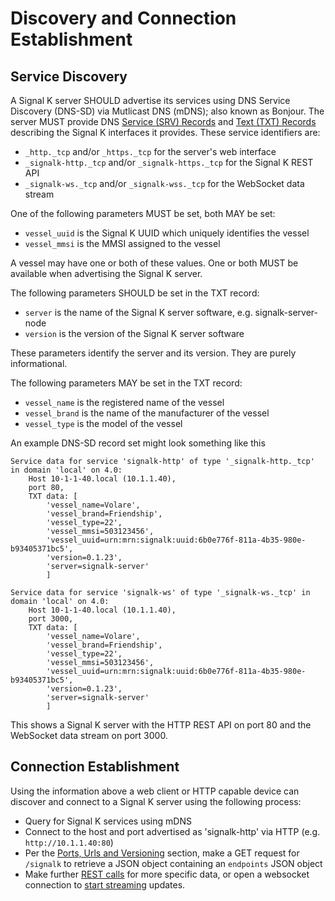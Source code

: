 # Discovery and Connection Establishment

## Service Discovery

A Signal K server SHOULD advertise its services using DNS Service Discovery (DNS-SD) via Mutlicast DNS (mDNS); also
known as Bonjour. The server MUST provide DNS [Service (SRV) Records](https://en.wikipedia.org/wiki/SRV_record) and
[Text (TXT) Records](https://en.wikipedia.org/wiki/TXT_record) describing the Signal K interfaces it provides. These
service identifiers are:

* `_http._tcp` and/or `_https._tcp` for the server's web interface
* `_signalk-http._tcp` and/or `_signalk-https._tcp` for the Signal K REST API
* `_signalk-ws._tcp` and/or `_signalk-wss._tcp` for the WebSocket data stream

One of the following parameters MUST be set, both MAY be set:

* `vessel_uuid` is the Signal K UUID which uniquely identifies the vessel
* `vessel_mmsi` is the MMSI assigned to the vessel

A vessel may have one or both of these values. One or both MUST be available when advertising the Signal K server.

The following parameters SHOULD be set in the TXT record:

* `server` is the name of the Signal K server software, e.g. signalk-server-node
* `version` is the version of the Signal K server software

These parameters identify the server and its version. They are purely informational.

The following parameters MAY be set in the TXT record:

* `vessel_name` is the registered name of the vessel
* `vessel_brand` is the name of the manufacturer of the vessel
* `vessel_type` is the model of the vessel

An example DNS-SD record set might look something like this

```
Service data for service 'signalk-http' of type '_signalk-http._tcp' in domain 'local' on 4.0:
    Host 10-1-1-40.local (10.1.1.40),
    port 80,
    TXT data: [
        'vessel_name=Volare',
        'vessel_brand=Friendship',
        'vessel_type=22',
        'vessel_mmsi=503123456',
        'vessel_uuid=urn:mrn:signalk:uuid:6b0e776f-811a-4b35-980e-b93405371bc5',
        'version=0.1.23',
        'server=signalk-server'
        ]

Service data for service 'signalk-ws' of type '_signalk-ws._tcp' in domain 'local' on 4.0:
    Host 10-1-1-40.local (10.1.1.40),
    port 3000,
    TXT data: [
        'vessel_name=Volare',
        'vessel_brand=Friendship',
        'vessel_type=22',
        'vessel_mmsi=503123456',
        'vessel_uuid=urn:mrn:signalk:uuid:6b0e776f-811a-4b35-980e-b93405371bc5',
        'version=0.1.23',
        'server=signalk-server'
        ]
```

This shows a Signal K server with the HTTP REST API on port 80 and the WebSocket data stream on port 3000.

## Connection Establishment

Using the information above a web client or HTTP capable device can discover and connect to a Signal K server using the
following process:

* Query for Signal K services using mDNS
* Connect to the host and port advertised as 'signalk-http' via HTTP (e.g. `http://10.1.1.40:80`)
* Per the [Ports, Urls and Versioning](urls_etc.md) section, make a GET request for `/signalk` to retrieve a JSON
  object containing an `endpoints` JSON object
* Make further [REST calls](rest_api.md) for more specific data, or open a websocket connection to [start
  streaming](streaming_api.md) updates.

